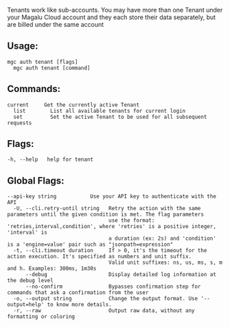 Tenants work like sub-accounts. You may have more than one Tenant under your
Magalu Cloud account and they each store their data separately, but are billed
under the same account

## Usage:
```
mgc auth tenant [flags]
  mgc auth tenant [command]
```

## Commands:
```
current     Get the currently active Tenant
  list        List all available tenants for current login
  set         Set the active Tenant to be used for all subsequent requests

```

## Flags:
```
-h, --help   help for tenant

```

## Global Flags:
```
--api-key string           Use your API key to authenticate with the API
  -U, --cli.retry-until string   Retry the action with the same parameters until the given condition is met. The flag parameters
                                 use the format: 'retries,interval,condition', where 'retries' is a positive integer, 'interval' is
                                 a duration (ex: 2s) and 'condition' is a 'engine=value' pair such as "jsonpath=expression"
  -t, --cli.timeout duration     If > 0, it's the timeout for the action execution. It's specified as numbers and unit suffix.
                                 Valid unit suffixes: ns, us, ms, s, m and h. Examples: 300ms, 1m30s
      --debug                    Display detailed log information at the debug level
      --no-confirm               Bypasses confirmation step for commands that ask a confirmation from the user
  -o, --output string            Change the output format. Use '--output=help' to know more details.
  -r, --raw                      Output raw data, without any formatting or coloring

```

